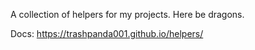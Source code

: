 A collection of helpers for my projects.
Here be dragons.

Docs: https://trashpanda001.github.io/helpers/
